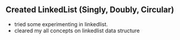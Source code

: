 ## Created LinkedList (Singly, Doubly, Circular)
- tried some experimenting in linkedlist.
- cleared my all concepts on linkedlist data structure